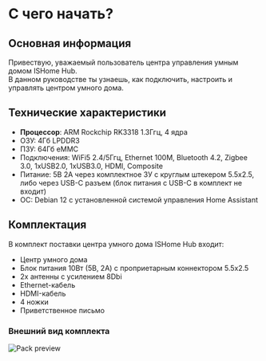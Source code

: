 # С чего начать?
## Основная информация 

Привествую, уважаемый пользователь центра управления умным домом ISHome Hub.  
В данном руководстве ты узнаешь, как подключить, настроить и управлять центром умного дома.

## Технические характеристики

* **Процессор**: ARM Rockchip RK3318 1.3Ггц, 4 ядра
* ОЗУ: 4Гб LPDDR3
* ПЗУ: 64Гб eMMC
* Подключения: WiFi5 2.4/5Ггц, Ethernet 100M, Bluetooth 4.2, Zigbee 3.0, 1xUSB2.0, 1xUSB3.0, HDMI, Composite
* Питание: 5В 2А через комплектное ЗУ с круглым штекером 5.5х2.5, либо через USB-C разъем (блок питания с USB-C в комплект не входит)
* ОС: Debian 12 с установленной системой управления Home Assistant

## Комплектация

В комплект поставки центра умного дома ISHome Hub входит:
* Центр умного дома
* Блок питания 10Вт (5В, 2А) с проприетарным коннектором 5.5х2.5
* 2х антенны с усилением 8Dbi
* Ethernet-кабель
* HDMI-кабель
* 4 ножки
* Приветственное письмо

### Внешний вид комплекта
![Pack preview](/images/photo_2024-11-26_01-49-13.jpg)